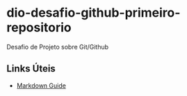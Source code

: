 # dio-desafio-github-primeiro-repositorio
Desafio de Projeto sobre Git/Github

## Links Úteis
- [Markdown Guide](https://www.markdownguide.org/)
